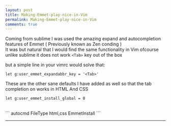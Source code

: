 ```yaml
---
layout: post
title: Making-Emmet-play-nice-in-Vim
permalink: Making-Emmet-play-nice-in-Vim
comments: true
---
```


Coming from sublime I was used the amazing expand and autocompletion features of Emmet ( Previously known as Zen conding ) <br>
It was but natural that I would find the same functionality in Vim ofcourse unlike sublime it does not work `<Tab>` key out of the box<br>

but a simple line in your vimrc would solve that: <br>
```
let g:user_emmet_expandabbr_key = '<Tab>'
```

These are the other sane defaults I have added as well so that the tab completion on works in HTML And CSS <br>
```
let g:user_emmet_install_global = 0
```
<br>
```
autocmd FileType html,css EmmetInstall
```

---
